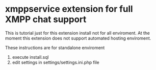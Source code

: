 # xmppservice extension for full XMPP chat support

This is tutorial just for this extension install not for all enviroment. At the moment this extension does not support automated hosting enviroment.

These instructions are for standalone enviroment

 1. execute install.sql
 2. edit settings in settings/settings.ini.php file